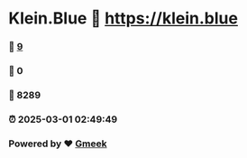 # Klein.Blue :link: https://klein.blue 
### :page_facing_up: [9](https://klein.blue/tag.html) 
### :speech_balloon: 0 
### :hibiscus: 8289 
### :alarm_clock: 2025-03-01 02:49:49 
### Powered by :heart: [Gmeek](https://github.com/Meekdai/Gmeek)
